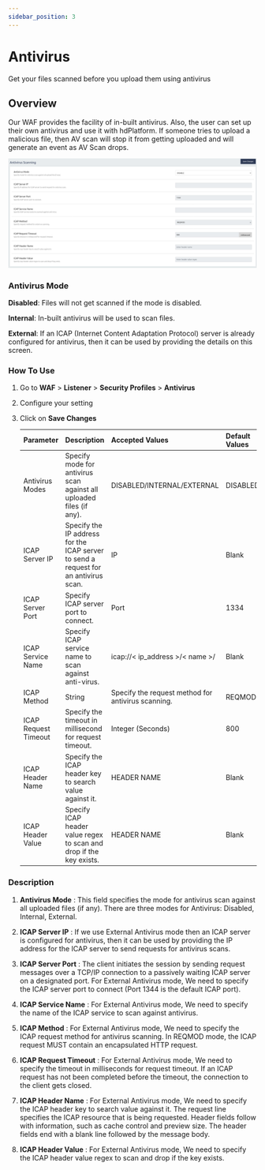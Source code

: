 ```yaml
---
sidebar_position: 3
---
```


# Antivirus 
Get your files scanned before you upload them using antivirus

## Overview
Our WAF provides the facility of in-built antivirus. Also, the user can set up their own antivirus and use it with hdPlatform. If someone tries to upload a malicious file, then AV scan will stop it from getting uploaded and will generate an event as AV Scan drops.

![Antivirus](/img/waf/antivirus.png)

### Antivirus Mode 
**Disabled**: Files will not get scanned if the mode is disabled.

**Internal**: In-built antivirus will be used to scan files.

**External**: If an ICAP (Internet Content Adaptation Protocol) server is already configured for antivirus, then it can be used by providing the details on this screen.

### How To Use 
1. Go to **WAF** > **Listener** > **Security Profiles** > **Antivirus**
2. Configure your setting 
3. Click on **Save Changes**

    Parameter | Description |Accepted Values  | Default Values | 
    | ----------- | ----------- | ----------- | ----------|
     | Antivirus Modes | Specify mode for antivirus scan against all uploaded files (if any). | DISABLED/INTERNAL/EXTERNAL | DISABLED |
     | ICAP Server IP | Specify the IP address for the ICAP server to send a request for an antivirus scan. | IP | Blank |
     | ICAP Server Port | Specify ICAP server port to connect.| Port | 1334 |
     | ICAP Service Name | Specify ICAP service name to scan against anti-virus. | icap://< ip_address >/< name >/ | Blank |
     | ICAP Method| String | Specify the request method for antivirus scanning.| REQMOD | REQMOD |
     | ICAP Request Timeout | Specify the timeout in millisecond for request timeout. | Integer (Seconds) | 800 |
     | ICAP Header Name | Specify the ICAP header key to search value against it.| HEADER NAME | Blank |
     | ICAP Header Value | Specify ICAP header value regex to scan and drop if the key exists. | HEADER NAME | Blank |

### Description
1. **Antivirus Mode** :
This field specifies the mode for antivirus scan against all uploaded files (if any). There are three modes for Antivirus: Disabled, Internal, External.

2. **ICAP Server IP** :
If we use External Antivirus mode then an ICAP server is configured for antivirus, then it can be used by providing the IP address for the ICAP server to send requests for antivirus scans.

3. **ICAP Server Port** :
The client initiates the session by sending request messages over a TCP/IP connection to a passively waiting ICAP server on a designated port. For External Antivirus mode, We need to specify the ICAP server port to connect (Port 1344 is the default ICAP port).

4. **ICAP Service Name** :
For External Antivirus mode, We need to specify the name of the ICAP service to scan against antivirus.

5. **ICAP Method** :
For External Antivirus mode, We need to specify the ICAP request method for antivirus scanning. In REQMOD mode, the ICAP request MUST contain an encapsulated HTTP request.

6. **ICAP Request Timeout** :
For External Antivirus mode, We need to specify the timeout in milliseconds for request timeout. If an ICAP request has not been completed before the timeout, the connection to the client gets closed.

7. **ICAP Header Name** :
For External Antivirus mode, We need to specify the ICAP header key to search value against it. The request line specifies the ICAP resource that is being requested. Header fields follow with information, such as cache control and preview size. The header fields end with a blank line followed by the message body.

8. **ICAP Header Value** :
For External Antivirus mode, We need to specify the ICAP header value regex to scan and drop if the key exists.
